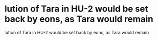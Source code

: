 # lution of Tara in HU-2 would be set back by eons, as Tara would remain

lution of Tara in HU-2 would be set back by eons, as Tara would remain